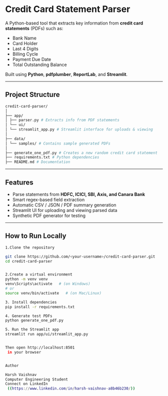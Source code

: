 # Credit Card Statement Parser

A Python-based tool that extracts key information from **credit card statements** (PDFs) such as:

- Bank Name  
- Card Holder  
- Last 4 Digits  
- Billing Cycle  
- Payment Due Date  
- Total Outstanding Balance  

Built using **Python**, **pdfplumber**, **ReportLab**, and **Streamlit**.

---

## Project Structure
```bash
credit-card-parser/
│
├── app/
│ ├── parser.py # Extracts info from PDF statements
│ └── ui/
│ └── streamlit_app.py # Streamlit interface for uploads & viewing
│
├── data/
│ └── samples/ # Contains sample generated PDFs
│
├── generate_one_pdf.py # Creates a new random credit card statement
├── requirements.txt # Python dependencies
├── README.md # Documentation
```


---

## Features

- Parse statements from **HDFC, ICICI, SBI, Axis, and Canara Bank**
- Smart regex-based field extraction
- Automatic CSV / JSON / PDF summary generation
- Streamlit UI for uploading and viewing parsed data
- Synthetic PDF generator for testing

---

## How to Run Locally
```bash
1.Clone the repository

git clone https://github.com/<your-username>/credit-card-parser.git
cd credit-card-parser


2.Create a virtual environment
python -m venv venv
venv\Scripts\activate   # (on Windows)
# or
source venv/bin/activate   # (on Mac/Linux)

3. Install dependencies
pip install -r requirements.txt

4. Generate test PDFs
python generate_one_pdf.py

5. Run the Streamlit app
streamlit run app/ui/streamlit_app.py


Then open http://localhost:8501
 in your browser


Author

Harsh Vaishnav
Computer Engineering Student
Connect on LinkedIn
 ((https://www.linkedin.com/in/harsh-vaishnav-a8b46b230/))